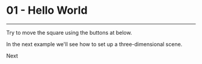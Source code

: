 # 01 - Hello World

---

Try to move the square using the buttons at below.

<Canvas />

<Controls />

<p>In the next example we'll see how to set up a three-dimensional scene.</p>

<Link to="/examples/02">Next</Link>
